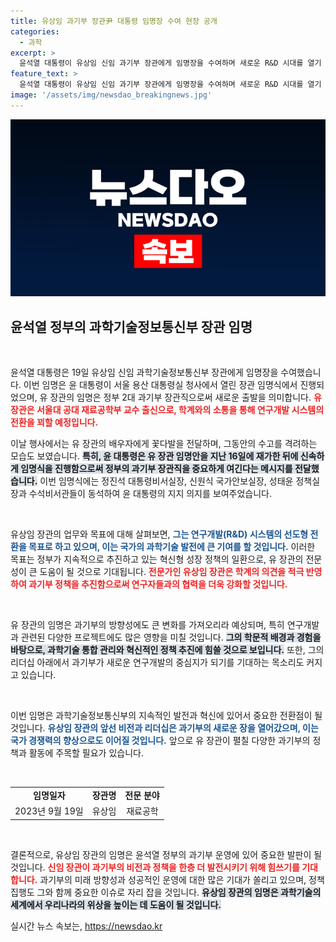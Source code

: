 ```yaml
---
title: 유상임 과기부 장관尹 대통령 임명장 수여 현장 공개
categories:
  - 과학
excerpt: >
  윤석열 대통령이 유상임 신임 과기부 장관에게 임명장을 수여하며 새로운 R&D 시대를 열기 위한 기대감을 높였습니다. 과학 기술 혁신의 새바람, 지금 확인하세요!
feature_text: >
  윤석열 대통령이 유상임 신임 과기부 장관에게 임명장을 수여하며 새로운 R&D 시대를 열기 위한 기대감을 높였습니다. 과학 기술 혁신의 새바람, 지금 확인하세요!
image: '/assets/img/newsdao_breakingnews.jpg'
---
```


<p><img src="/assets/img/newsdao_breakingnews.jpg" alt="koreaapp 속보" /></p>

<h2 data-ke-size="size26">윤석열 정부의 과학기술정보통신부 장관 임명</h2>

<p data-ke-size="size16">&nbsp;</p>

<p>윤석열 대통령은 19일 유상임 신임 과학기술정보통신부 장관에게 임명장을 수여했습니다. 이번 임명은 윤 대통령이 서울 용산 대통령실 청사에서 열린 장관 임명식에서 진행되었으며, 유 장관의 임명은 정부 2대 과기부 장관직으로써 새로운 출발을 의미합니다. <b><span style="color: #ee2323;">유 장관은 서울대 공대 재료공학부 교수 출신으로, 학계와의 소통을 통해 연구개발 시스템의 전환을 꾀할 예정입니다.</span></b> </p>

<p>이날 행사에서는 유 장관의 배우자에게 꽃다발을 전달하며, 그동안의 수고를 격려하는 모습도 보였습니다. <b><span style="background-color: #21538527;">특히, 윤 대통령은 유 장관 임명안을 지난 16일에 재가한 뒤에 신속하게 임명식을 진행함으로써 정부의 과기부 장관직을 중요하게 여긴다는 메시지를 전달했습니다.</span></b> 이번 임명식에는 정진석 대통령비서실장, 신원식 국가안보실장, 성태윤 정책실장과 수석비서관들이 동석하여 윤 대통령의 지지 의지를 보여주었습니다. </p>

<p data-ke-size="size16">&nbsp;</p>

<p>유상임 장관의 업무와 목표에 대해 살펴보면, <b><span style="color: #1a5490;">그는 연구개발(R&amp;D) 시스템의 선도형 전환을 목표로 하고 있으며, 이는 국가의 과학기술 발전에 큰 기여를 할 것입니다.</span></b> 이러한 목표는 정부가 지속적으로 추진하고 있는 혁신형 성장 정책의 일환으로, 유 장관의 전문성이 큰 도움이 될 것으로 기대됩니다. <b><span style="color: #ee2323;">전문가인 유상임 장관은 학계의 의견을 적극 반영하여 과기부 정책을 추진함으로써 연구자들과의 협력을 더욱 강화할 것입니다.</span></b> </p>

<p data-ke-size="size16">&nbsp;</p>

<p>유 장관의 임명은 과기부의 방향성에도 큰 변화를 가져오리라 예상되며, 특히 연구개발과 관련된 다양한 프로젝트에도 많은 영향을 미칠 것입니다. <b><span style="background-color: #21538527;">그의 학문적 배경과 경험을 바탕으로, 과학기술 통합 관리와 혁신적인 정책 추진에 힘쓸 것으로 보입니다.</span></b> 또한, 그의 리더십 아래에서 과기부가 새로운 연구개발의 중심지가 되기를 기대하는 목소리도 커지고 있습니다. </p>

<p data-ke-size="size16">&nbsp;</p>

<p>이번 임명은 과학기술정보통신부의 지속적인 발전과 혁신에 있어서 중요한 전환점이 될 것입니다. <b><span style="color: #1a5490;">유상임 장관의 앞선 비전과 리더십은 과기부의 새로운 장을 열어갔으며, 이는 국가 경쟁력의 향상으로도 이어질 것입니다.</span></b> 앞으로 유 장관이 펼칠 다양한 과기부의 정책과 활동에 주목할 필요가 있습니다. </p>

<p data-ke-size="size16">&nbsp;</p>

<table style="width: 100%; border-collapse: collapse;">
<tr>
<td style="text-align: center; height: 17px;"><b>임명일자</b></td>
<td style="text-align: center; height: 17px;"><b>장관명</b></td>
<td style="text-align: center; height: 17px;"><b>전문 분야</b></td>
</tr>
<tr>
<td style="text-align: center; height: 17px;">2023년 9월 19일</td>
<td style="text-align: center; height: 17px;">유상임</td>
<td style="text-align: center; height: 17px;">재료공학</td>
</tr>
</table>

<p data-ke-size="size16">&nbsp;</p>

<p>결론적으로, 유상임 장관의 임명은 윤석열 정부의 과기부 운영에 있어 중요한 발판이 될 것입니다. <b><span style="color: #ee2323;">신임 장관이 과기부의 비전과 정책을 한층 더 발전시키기 위해 힘쓰기를 기대합니다.</span></b> 과기부의 미래 방향성과 성공적인 운영에 대한 많은 기대가 쏠리고 있으며, 정책 집행도 그와 함께 중요한 이슈로 자리 잡을 것입니다. <b><span style="background-color: #21538527;">유상임 장관의 임명은 과학기술의 세계에서 우리나라의 위상을 높이는 데 도움이 될 것입니다.</span></b></p>
실시간 뉴스 속보는, <a href="https://newsdao.kr" rel="dofollow">https://newsdao.kr</a>


